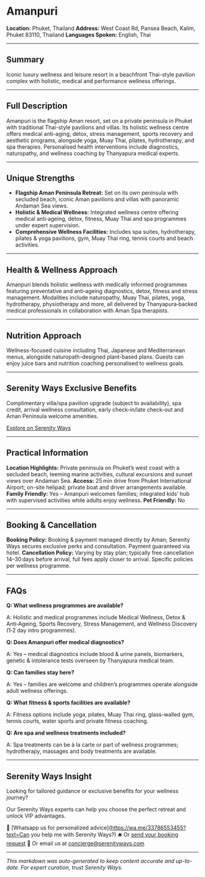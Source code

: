 # Amanpuri

**Location:** Phuket, Thailand
**Address:** West Coast Rd, Pansea Beach, Kalim, Phuket 83110, Thailand
**Languages Spoken:** English, Thai

---

## Summary

Iconic luxury wellness and leisure resort in a beachfront Thai-style pavilion complex with holistic, medical and performance wellness offerings.

---

## Full Description

Amanpuri is the flagship Aman resort, set on a private peninsula in Phuket with traditional Thai-style pavilions and villas. Its holistic wellness centre offers medical anti-aging, detox, stress management, sports recovery and aesthetic programs, alongside yoga, Muay Thai, pilates, hydrotherapy, and spa therapies. Personalised health interventions include diagnostics, naturopathy, and wellness coaching by Thanyapura medical experts.

---

## Unique Strengths

- **Flagship Aman Peninsula Retreat:** Set on its own peninsula with secluded beach, iconic Aman pavilions and villas with panoramic Andaman Sea views.
- **Holistic & Medical Wellness:** Integrated wellness centre offering medical anti‑ageing, detox, fitness, Muay Thai and spa programmes under expert supervision.
- **Comprehensive Wellness Facilities:** Includes spa suites, hydrotherapy, pilates & yoga pavilions, gym, Muay Thai ring, tennis courts and beach activities.

---

## Health & Wellness Approach

Amanpuri blends holistic wellness with medically informed programmes featuring preventative and anti‑ageing diagnostics, detox, fitness and stress management. Modalities include naturopathy, Muay Thai, pilates, yoga, hydrotherapy, physiotherapy and more, all delivered by Thanyapura‑backed medical professionals in collaboration with Aman Spa therapists.

---

## Nutrition Approach

Wellness-focused cuisine including Thai, Japanese and Mediterranean menus, alongside naturopath-designed plant-based plans. Guests can enjoy juice bars and nutrition coaching personalised to wellness goals.

---

## Serenity Ways Exclusive Benefits

Complimentary villa/spa pavilion upgrade (subject to availability), spa credit, arrival wellness consultation, early check-in/late check-out and Aman Peninsula welcome amenities.

[Explore on Serenity Ways](https://serenityways.com/collections/amanpuri)

---

## Practical Information

**Location Highlights:** Private peninsula on Phuket’s west coast with a secluded beach, teeming marine activities, cultural excursions and sunset views over Andaman Sea.
**Access:** 25 min drive from Phuket International Airport; on-site helipad; private boat and driver arrangements available.
**Family Friendly:** Yes – Amanpuri welcomes families; integrated kids’ hub with supervised activities while adults enjoy wellness.
**Pet Friendly:** No

---

## Booking & Cancellation

**Booking Policy:** Booking & payment managed directly by Aman; Serenity Ways secures exclusive perks and consultation. Payment guaranteed via hotel.
**Cancellation Policy:** Varying by stay plan; typically free cancellation 14–30 days before arrival, full fees apply closer to arrival. Specific policies per wellness programme.

---

## FAQs

**Q: What wellness programmes are available?**

A: Holistic and medical programmes include Medical Wellness, Detox & Anti‑Ageing, Sports Recovery, Stress Management, and Wellness Discovery (1‑2 day intro programmes).

**Q: Does Amanpuri offer medical diagnostics?**

A: Yes – medical diagnostics include blood & urine panels, biomarkers, genetic & intolerance tests overseen by Thanyapura medical team.

**Q: Can families stay here?**

A: Yes – families are welcome and children’s programmes operate alongside adult wellness offerings.

**Q: What fitness & sports facilities are available?**

A: Fitness options include yoga, pilates, Muay Thai ring, glass-walled gym, tennis courts, water sports and private fitness coaching.

**Q: Are spa and wellness treatments included?**

A: Spa treatments can be à la carte or part of wellness programmes; hydrotherapy, massages and body treatments are available.


---

## Serenity Ways Insight

Looking for tailored guidance or exclusive benefits for your wellness journey?

Our Serenity Ways experts can help you choose the perfect retreat and unlock VIP advantages.

💬 [Whatsapp us for personalized advice](https://wa.me/33786553455?text=Can you help me with Serenity Ways?)
🛎️ Or [send your booking request](https://serenityways.com/pages/contact)
📧 Or email us at [concierge@serenityways.com](mailto:concierge@serenityways.com)

---

*This markdown was auto-generated to keep content accurate and up-to-date. For expert curation, trust Serenity Ways.*

